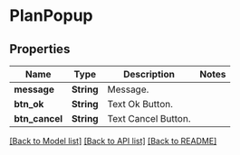 # PlanPopup

## Properties

Name | Type | Description | Notes
------------ | ------------- | ------------- | -------------
**message** | **String** | Message. | 
**btn_ok** | **String** | Text Ok Button. | 
**btn_cancel** | **String** | Text Cancel Button. | 

[[Back to Model list]](../README.md#documentation-for-models) [[Back to API list]](../README.md#documentation-for-api-endpoints) [[Back to README]](../README.md)


